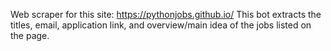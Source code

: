 Web scraper for this site: https://pythonjobs.github.io/
This bot extracts the titles, email, application link, and overview/main idea of the jobs listed on the page.
